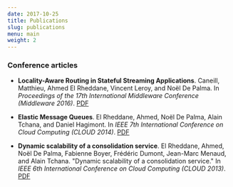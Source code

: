 ```yaml
---
date: 2017-10-25
title: Publications
slug: publications
menu: main
weight: 2
---
```


### Conference articles
- **Locality-Aware Routing in Stateful Streaming Applications**. Caneill, Matthieu, Ahmed El Rheddane, Vincent Leroy, and Noël De Palma. In *Proceedings of the 17th International Middleware Conference (Middleware 2016)*. [PDF][middleware16]

- **Elastic Message Queues**. El Rheddane, Ahmed, Noël De Palma, Alain Tchana, and Daniel Hagimont. In *IEEE 7th International Conference on Cloud Computing (CLOUD 2014)*. [PDF][cloud14]

- **Dynamic scalability of a consolidation service**. El Rheddane, Ahmed, Noël De Palma, Fabienne Boyer, Frédéric Dumont, Jean-Marc Menaud, and Alain Tchana. "Dynamic scalability of a consolidation service." In *IEEE 6th International Conference on Cloud Computing (CLOUD 2013)*. [PDF][cloud13]

[middleware16]: /papers/middleware16.pdf
[cloud14]: /papers/cloud14.pdf
[cloud13]: /papers/cloud13.pdf
